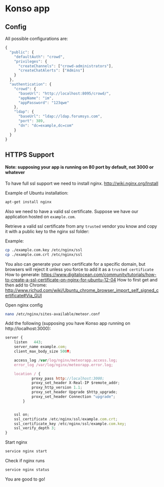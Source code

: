 # Konso app

## Config
All possible configurations are:
```javascript
{
  "public": {
    "defaultAuth": "crowd",
    "privileges": {
      "createChannels": ["crowd-administrators"],
      "createChatAlerts": ["Admins"]
    }
  },
  "authentication": {
    "crowd": {
      "baseUrl": "http://localhost:8095/crowd/",
      "appName": "im",
      "appPassword": "123qwe"
    },
    "ldap": {
      "baseUrl": "ldap://ldap.forumsys.com",
      "port": 389,
      "dn": "dc=example,dc=com"
    }
  }
}
```

## HTTPS Support
#### Note: supposing your app is running on 80 port by default, not 3000 or whatever ####
To have full ssl support we need to install nginx.
http://wiki.nginx.org/Install

Example of Ubuntu installation:

```bash
apt-get install nginx
```

Also we need to have a valid ssl certificate. Suppose we have our application hosted on <code>example.com</code>.

Retrieve a valid ssl certificate from any `trusted` vendor you know and copy it with a public key to the nginx ssl folder:

Example:
```bash
cp ./example.com.key /etc/nginx/ssl
cp ./example.com.crt /etc/nginx/ssl
```
You also can generate your own certificate for a specific domain, but browsers will reject it unless you force to add it as a `trusted certificate`
How to generate: https://www.digitalocean.com/community/tutorials/how-to-create-a-ssl-certificate-on-nginx-for-ubuntu-12-04
How to first get and then add to Chrome: http://www.richud.com/wiki/Ubuntu_chrome_browser_import_self_signed_certificate#Via_GUI

Open nginx config

```bash
nano /etc/nginx/sites-available/meteor.conf
```
Add the following (supposing you have Konso app running on http://localhost:3000):

```javascript
server {
	listen   443;
	server_name example.com;
	client_max_body_size 500M;

	access_log /var/log/nginx/meteorapp.access.log;
	error_log /var/log/nginx/meteorapp.error.log;

	location / {
	        proxy_pass http://localhost:3000;
	        proxy_set_header X-Real-IP $remote_addr;
	        proxy_http_version 1.1;
	        proxy_set_header Upgrade $http_upgrade;
	        proxy_set_header Connection "upgrade";
        }


	ssl on;
	ssl_certificate /etc/nginx/ssl/example.com.crt;
	ssl_certificate_key /etc/nginx/ssl/example.com.key;
	ssl_verify_depth 3;
}
```

Start nginx
```bash
service nginx start
```

Check if nginx runs
```bash
service nginx status
```

You are good to go!
